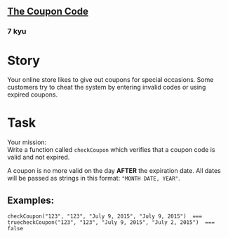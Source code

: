 <h2><a href=https://www.codewars.com/kata/539de388a540db7fec000642/train/javascript target="_blank">The Coupon Code</a></h2><h3>7 kyu</h3><h1 id="story">Story</h1><p>Your online store likes to give out coupons for special occasions. Some customers try to cheat the system by entering invalid codes or using expired coupons.</p><h1 id="task">Task</h1><p>Your mission:<br>Write a function called <code>checkCoupon</code> which verifies that a coupon code is valid and not expired.</p><p>A coupon is no more valid on the day <strong>AFTER</strong> the expiration date.  All dates will be passed as strings in this format: <code>"MONTH DATE, YEAR"</code>.</p><h2 id="examples">Examples:</h2><pre><code class="language-javascript"><span class="cm-variable">checkCoupon</span>(<span class="cm-string">"123"</span>, <span class="cm-string">"123"</span>, <span class="cm-string">"July 9, 2015"</span>, <span class="cm-string">"July 9, 2015"</span>)  <span class="cm-operator">===</span>  <span class="cm-atom">true</span><span class="cm-variable">checkCoupon</span>(<span class="cm-string">"123"</span>, <span class="cm-string">"123"</span>, <span class="cm-string">"July 9, 2015"</span>, <span class="cm-string">"July 2, 2015"</span>)  <span class="cm-operator">===</span>  <span class="cm-atom">false</span></code></pre><pre style="display: none;"><code class="language-typescript"><span class="cm-variable">checkCoupon</span>(<span class="cm-string">"123"</span>, <span class="cm-string">"123"</span>, <span class="cm-string">"July 9, 2015"</span>, <span class="cm-string">"July 9, 2015"</span>)  <span class="cm-operator">===</span>  <span class="cm-atom">true</span><span class="cm-variable">checkCoupon</span>(<span class="cm-string">"123"</span>, <span class="cm-string">"123"</span>, <span class="cm-string">"July 9, 2015"</span>, <span class="cm-string">"July 2, 2015"</span>)  <span class="cm-operator">===</span>  <span class="cm-atom">false</span></code></pre><pre style="display: none;"><code class="language-csharp"><span class="cm-variable">CheckCoupon</span>(<span class="cm-string">"123"</span>, <span class="cm-string">"123"</span>, <span class="cm-string">"July 9, 2015"</span>, <span class="cm-string">"July 9, 2015"</span>)  <span class="cm-operator">==</span>  <span class="cm-atom">true</span><span class="cm-variable">CheckCoupon</span>(<span class="cm-string">"123"</span>, <span class="cm-string">"123"</span>, <span class="cm-string">"July 9, 2015"</span>, <span class="cm-string">"July 2, 2015"</span>)  <span class="cm-operator">==</span>  <span class="cm-atom">false</span></code></pre><pre style="display: none;"><code class="language-python"><span class="cm-variable">checkCoupon</span>(<span class="cm-string">"123"</span>, <span class="cm-string">"123"</span>, <span class="cm-string">"July 9, 2015"</span>, <span class="cm-string">"July 9, 2015"</span>)  <span class="cm-operator">==</span> <span class="cm-keyword">True</span><span class="cm-variable">checkCoupon</span>(<span class="cm-string">"123"</span>, <span class="cm-string">"123"</span>, <span class="cm-string">"July 9, 2015"</span>, <span class="cm-string">"July 2, 2015"</span>)  <span class="cm-operator">==</span> <span class="cm-keyword">False</span></code></pre>